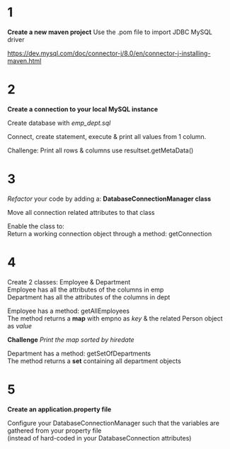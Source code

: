 # 1

**Create a new maven project**
Use the .pom file to import JDBC MySQL driver

https://dev.mysql.com/doc/connector-j/8.0/en/connector-j-installing-maven.html

# 2

**Create a connection to your local MySQL instance**<br>

Create database with *emp_dept.sql*

Connect, create statement, execute & print all values from 1 column.

Challenge: Print all rows & columns use resultset.getMetaData()

# 3

*Refactor* your code by adding a:
**DatabaseConnectionManager class**<br>

Move all connection related attributes to that class<br>

Enable the class to: <br>
Return a working connection object through a method: getConnection

# 4

Create 2 classes: Employee & Department<br>
Employee has all the attributes of the columns in emp<br>
Department has all the attributes of the columns in dept<br>

Employee has a method: getAllEmployees <br>
The method returns a **map** with empno as *key* & the related Person object as *value*<br>

**Challenge** *Print the map sorted by hiredate*

Department has a method: getSetOfDepartments <br>
The method returns a **set** containing all department objects

# 5

**Create an application.property file**

Configure your DatabaseConnectionManager such that the variables are gathered from your 
property file <br>(instead of hard-coded in your DatabaseConnection attributes)<br>

